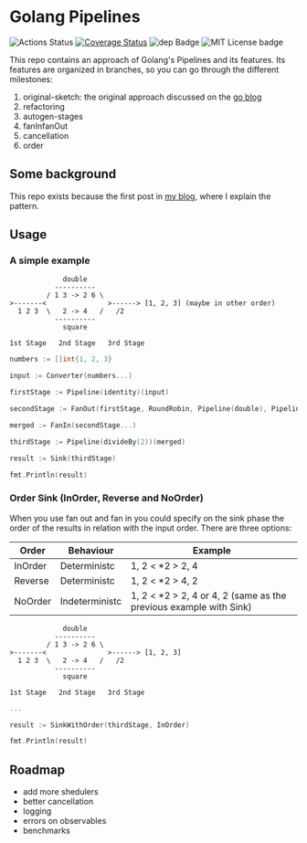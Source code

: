 
# Golang Pipelines

![Actions Status](https://github.com/pabloos/Go-Pipelines/workflows/tests/badge.svg)  [![Coverage Status](https://coveralls.io/repos/github/pabloos/Go-Pipelines/badge.svg?branch=master)](https://coveralls.io/github/pabloos/Go-Pipelines?branch=master) ![dep Badge](https://img.shields.io/badge/dependencies-none-informational) ![MIT License badge](https://img.shields.io/badge/license-MIT-blue)

This repo contains an approach of Golang's Pipelines and its features. Its features are organized in branches, so you can go through the different milestones:

1. original-sketch: the original approach discussed on the [go blog](https://blog.golang.org/pipelines)
2. refactoring
3. autogen-stages
4. fanInfanOut
5. cancellation
6. order

## Some background

This repo exists because the first post in [my blog](https://pabloos.github.io/concurrency/pipelines/), where I explain the pattern.

## Usage

### A simple example

```text
             double
           ----------
         / 1 3 -> 2 6 \
>-------<               >------> [1, 2, 3] (maybe in other order)
  1 2 3  \   2 -> 4   /   /2
           ----------
             square

1st Stage   2nd Stage   3rd Stage
```

```go
numbers := []int{1, 2, 3}

input := Converter(numbers...)

firstStage := Pipeline(identity)(input)

secondStage := FanOut(firstStage, RoundRobin, Pipeline(double), Pipeline(square))

merged := FanIn(secondStage...)

thirdStage := Pipeline(divideBy(2))(merged)

result := Sink(thirdStage)

fmt.Println(result)
```

### Order Sink (InOrder, Reverse and NoOrder)

When you use fan out and fan in you could specify on the sink phase the order of the results in relation with the input order. There are three options:

|  Order  |  Behaviour  | Example |
|---------|--------------|--------|
| InOrder | Deterministc | 1, 2 < *2 > 2, 4
| Reverse | Deterministc | 1, 2 < *2 > 4, 2
| NoOrder | Indeterministc | 1, 2 < *2 > 2, 4 or 4, 2 (same as the previous example with Sink)

```text
             double
           ----------
         / 1 3 -> 2 6 \
>-------<               >------> [1, 2, 3]
  1 2 3  \   2 -> 4   /   /2
           ----------
             square

1st Stage   2nd Stage   3rd Stage
```

```go
...

result := SinkWithOrder(thirdStage, InOrder)

fmt.Println(result)
```

## Roadmap

- add more shedulers
- better cancellation
- logging
- errors on observables
- benchmarks
